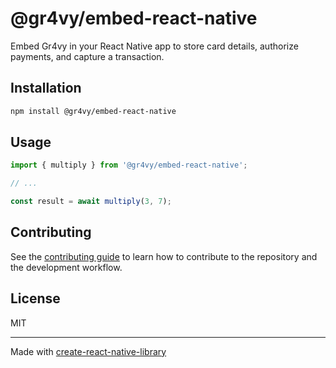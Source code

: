 # @gr4vy/embed-react-native

Embed Gr4vy in your React Native app to store card details, authorize payments, and capture a transaction.

## Installation

```sh
npm install @gr4vy/embed-react-native
```

## Usage

```js
import { multiply } from '@gr4vy/embed-react-native';

// ...

const result = await multiply(3, 7);
```

## Contributing

See the [contributing guide](CONTRIBUTING.md) to learn how to contribute to the repository and the development workflow.

## License

MIT

---

Made with [create-react-native-library](https://github.com/callstack/react-native-builder-bob)
